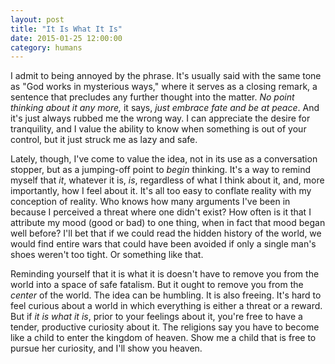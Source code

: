 ```yaml
---
layout: post
title: "It Is What It Is"
date: 2015-01-25 12:00:00
category: humans
---
```

I admit to being annoyed by the phrase. It's usually said with the
same tone as "God works in mysterious ways," where it serves as a closing
remark, a sentence that precludes any further thought into the
matter. *No point thinking about it any more,* it says, *just embrace
fate and be at peace*. And it's just always rubbed me the wrong way. I
can appreciate the desire for tranquility, and I value the ability to know
when something is out of your control, but it just struck me as lazy
and safe.

Lately, though, I've come to value the idea, not in its use as a conversation
stopper, but as a jumping-off point to *begin* thinking. It's a
way to remind myself that *it*, whatever it is, *is*, regardless of
what I think
about it, and, more importantly, how I feel about it. It's all too
easy to conflate reality with my conception of reality. Who knows how
many arguments I've been in because I perceived a threat where one
didn't exist? How often is it that I attribute my mood (good or bad) to one thing,
when in fact that mood began well before? I'll bet that if we could read the hidden history of the
world, we would find entire wars that could have been avoided if only
a single man's shoes weren't too tight. Or something like that.

Reminding yourself that it is what it is doesn't have to remove you
from the world into a space of safe fatalism. But it ought to remove
you from the *center* of the world. The idea can be humbling. It is also freeing. It's hard to feel curious
about a world in which everything is either a threat or a reward. But
if *it is what it is*, prior to your feelings about it, you're free to
have a tender, productive curiosity about it. The
religions say you have to become like a child to enter the kingdom of
heaven. Show me a child that is free to pursue her curiosity, and I'll
show you heaven.
